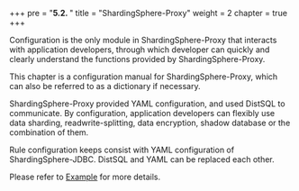 +++
pre = "<b>5.2. </b>"
title = "ShardingSphere-Proxy"
weight = 2
chapter = true
+++

Configuration is the only module in ShardingSphere-Proxy that interacts with application developers,
through which developer can quickly and clearly understand the functions provided by ShardingSphere-Proxy.

This chapter is a configuration manual for ShardingSphere-Proxy, which can also be referred to as a dictionary if necessary.

ShardingSphere-Proxy provided YAML configuration, and used DistSQL to communicate.
By configuration, application developers can flexibly use data sharding, readwrite-splitting, data encryption, shadow database or the combination of them.

Rule configuration keeps consist with YAML configuration of ShardingSphere-JDBC.
DistSQL and YAML can be replaced each other.

Please refer to [Example](https://github.com/apache/shardingsphere/tree/master/examples/shardingsphere-proxy-example) for more details.
